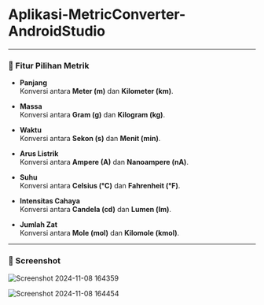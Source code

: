 # Aplikasi-MetricConverter-AndroidStudio

---

### 🔹 Fitur Pilihan Metrik

- **Panjang**  
  Konversi antara **Meter (m)** dan **Kilometer (km)**.

- **Massa**  
  Konversi antara **Gram (g)** dan **Kilogram (kg)**.

- **Waktu**  
  Konversi antara **Sekon (s)** dan **Menit (min)**.

- **Arus Listrik**  
  Konversi antara **Ampere (A)** dan **Nanoampere (nA)**.

- **Suhu**  
  Konversi antara **Celsius (°C)** dan **Fahrenheit (°F)**.

- **Intensitas Cahaya**  
  Konversi antara **Candela (cd)** dan **Lumen (lm)**.

- **Jumlah Zat**  
  Konversi antara **Mole (mol)** dan **Kilomole (kmol)**.

---

### 🔹 Screenshot

![Screenshot 2024-11-08 164359](https://github.com/user-attachments/assets/d7ddf542-ec25-4dad-b8ca-a898d5505513)

![Screenshot 2024-11-08 164454](https://github.com/user-attachments/assets/fad9720b-888a-4762-bcbd-dc502bb4ccd6)

